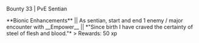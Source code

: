 Bounty 33 \| PvE Sentian

\*\*Bionic Enhancements\*\* \|\| As sentian, start and end 1 enemy /
major encounter with \_\_Empower\_\_ \|\| \*\"Since birth I have craved
the certainty of steel of flesh and blood.\"\* \> Rewards: 50 xp
